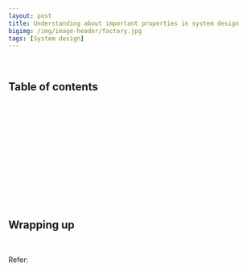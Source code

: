```yaml
---
layout: post
title: Understanding about important properties in system design
bigimg: /img/image-header/factory.jpg
tags: [System design]
---
```




<br>

## Table of contents








<br>

## 





<br>

## 





<br>

## 





<br>

## 




<br>

## Wrapping up




<br>

Refer:

[]()